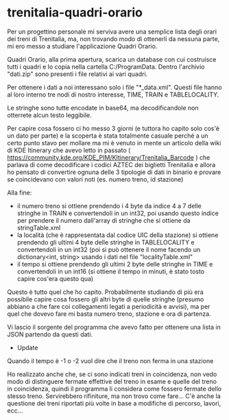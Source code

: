 # trenitalia-quadri-orario

Per un progettino personale mi serviva avere una semplice lista degli orari dei treni di Trenitalia, ma, non trovando modo di ottenerli da nessuna parte, mi ero messo a studiare l'applicazione Quadri Orario.

Quadri Orario, alla prima apertura, scarica un database con cui costruisce tutti i quadri e lo copia nella cartella C:/ProgramData. Dentro l'archivio "dati.zip" sono presenti i file relativi ai vari quadri.

Per ottenere i dati a noi interessano solo i file "*_data.xml". Questi file hanno al loro interno tre nodi di nostro interesse, TIME, TRAIN e TABLELOCALITY.

Le stringhe sono tutte encodate in base64, ma decodificandole non otterrete alcun testo leggibile. 

Per capire cosa fossero ci ho messo 3 giorni (e tuttora ho capito solo cos'è un dato per parte) e la scoperta è stata totalmente casuale perché a un certo punto stavo per mollare ma mi è venuto in mente un articolo della wiki di KDE Itinerary che avevo letto in passato ( https://community.kde.org/KDE_PIM/KItinerary/Trenitalia_Barcode ) che parlava di come decodificare i codici AZTEC dei biglietti Trenitalia e allora ho pensato di convertire ognuna delle 3 tipologie di dati in binario e provare se coincidevano con valori noti (es. numero treno, id stazione)

Alla fine:
- il numero treno si ottiene prendendo i 4 byte da indice 4 a 7 delle stringhe in TRAIN e convertendoli in un int32, poi usando questo indice per prendere il numero dall'array di stringhe che si ottiene da stringTable.xml
- la località (che è rappresentata dal codice UIC della stazione) si ottiene prendendo gli ultimi 4 byte delle stringhe in TABLELOCALITY e convertendoli in un int32 (poi si può ottenere il nome facendo un dictionary<int, string> usando i dati nel file "localityTable.xml"
- il tempo si ottiene prendendo gli ultimi 2 byte delle stringhe in TIME e convertendoli in un int16 (si ottiene il tempo in minuti, è stato tosto capire cos'era questo qua)

Questo è tutto quel che ho capito. Probabilmente studiando di più era possibile capire cosa fossero gli altri byte di quelle stringhe (presumo abbiano a che fare coi collegamenti legati a periodicità e avvisi), ma per quel che dovevo fare mi basta numero treno, stazione e ora di partenza.

Vi lascio il sorgente del programma che avevo fatto per ottenere una lista in JSON partendo da questi dati. 



- Update

Quando il tempo è -1 o -2 vuol dire che il treno non ferma in una stazione

Ho realizzato anche che, se ci sono indicati treni in coincidenza, non vedo modo di distinguere fermate effettive del treno in esame e quelle del treno in coincidenza, quindi il programma li considera come fossero fermate dello stesso treno. Servirebbero rifiniture, ma non trovo come fare...
C'è anche la questione dei treni riportati più volte in base a modifiche di percorso, lavori, ecc...
